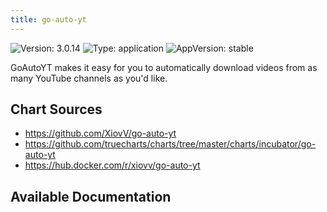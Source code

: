 ```yaml
---
title: go-auto-yt
---
```


![Version: 3.0.14](https://img.shields.io/badge/Version-3.0.14-informational?style=flat-square) ![Type: application](https://img.shields.io/badge/Type-application-informational?style=flat-square) ![AppVersion: stable](https://img.shields.io/badge/AppVersion-stable-informational?style=flat-square)

GoAutoYT makes it easy for you to automatically download videos from as many YouTube channels as you'd like.

## Chart Sources

- https://github.com/XiovV/go-auto-yt
- https://github.com/truecharts/charts/tree/master/charts/incubator/go-auto-yt
- https://hub.docker.com/r/xiovv/go-auto-yt

## Available Documentation

